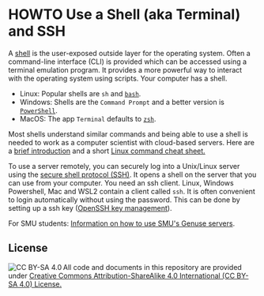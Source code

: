 # HOWTO Use a Shell (aka Terminal) and SSH

A [shell](https://en.wikipedia.org/wiki/Shell_(computing)) is the user-exposed outside layer for the operating system. 
Often a command-line interface (CLI) is provided which can be accessed using a terminal emulation program. 
It provides a more powerful way to interact with the operating system using scripts. Your computer has a shell. 

* Linux: Popular shells are `sh` and [`bash`](https://www.gnu.org/software/bash/).
* Windows: Shells are the `Command Prompt` and a better version is [`PowerShell`](https://learn.microsoft.com/en-us/powershell/).
* MacOS: The app `Terminal` defaults to [`zsh`](https://zsh.sourceforge.io/).

Most shells understand similar commands and being able to use a shell is needed to work as a computer 
scientist with cloud-based servers. Here are a [brief introduction](https://ubuntu.com/tutorials/command-line-for-beginners#1-overview) and
a short [Linux command cheat sheet.](https://files.fosswire.com/2007/08/fwunixref.pdf)

To use a server remotely, you can securely log into a Unix/Linux server using the [secure shell protocol (SSH)](https://en.wikipedia.org/wiki/Secure_Shell). It opens a shell on the server that you can use from your computer. You need an ssh client. Linux, Windows Powershell, Mac and WSL2 contain a client called `ssh`.
It is often convenient to login automatically without using the password. This can be done by setting up a ssh key ([OpenSSH key management](https://en.wikipedia.org/wiki/Secure_Shell)).  


For SMU students: [Information on how to use SMU's Genuse servers](https://www.smu.edu/OIT/Services/genuse).



## License

<img src="https://licensebuttons.net/l/by-sa/3.0/88x31.png" alt="CC BY-SA 4.0" align="left">

All code and documents in this repository are provided under [Creative Commons Attribution-ShareAlike 4.0 International (CC BY-SA 4.0) License.](https://creativecommons.org/licenses/by-sa/4.0/)
